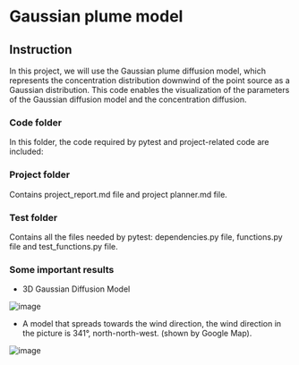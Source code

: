 # Gaussian plume model

## Instruction

In this project, we will use the Gaussian plume diffusion model, which represents the concentration distribution downwind of the point source as a Gaussian distribution. This code enables the visualization of the parameters of the Gaussian diffusion model and the concentration diffusion. 
 

 
### Code folder

In this folder, the code required by pytest and project-related code are included:


### Project folder


Contains project_report.md file and project planner.md file.

### Test folder

Contains all the files needed by pytest: dependencies.py file, functions.py file and test_functions.py file.


### Some important results


* 3D Gaussian Diffusion Model


![image](https://github.com/MinxingFu/EMSC_4033_project/assets/129235714/defffe2e-7d5e-421b-b560-214fe13fc721)


* A model that spreads towards the wind direction, the wind direction in the picture is 341°, north-north-west. (shown by Google Map).


![image](https://github.com/MinxingFu/EMSC_4033_project/assets/129235714/ce12e265-cbb4-4134-aa96-6e3842862278)

